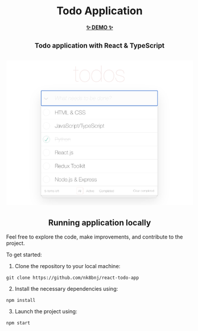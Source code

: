 <h1 align="center">Todo Application</h1>

<p align="center">
  <a href="https://nk8bnj.github.io/react-todo-app/">
    <strong>✨ DEMO ✨</strong>
  </a>
</p>

<h2 align="center">
    <sup>Todo application with React & TypeScript</sup>
</h>

![image](https://github.com/nk8bnj/react-todo-app/blob/main/public/Screenshot.png)

<h2 align="center">Running application locally</h2>

Feel free to explore the code, make improvements, and contribute to the project.

To get started:

1. Clone the repository to your local machine:
```
git clone https://github.com/nk8bnj/react-todo-app
```

2. Install the necessary dependencies using:
```
npm install
```
3. Launch the project using:
```
npm start
```

